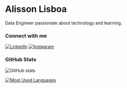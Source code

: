 <h1>
    <span>Alisson Lisboa</span>
</h1>

<p align="justify">
    Data Engineer passionate about technology and learning. <br>
</p>

### Connect with me

[![LinkedIn](https://img.shields.io/badge/-LinkedIn-000?style=for-the-badge&logo=linkedin&logoColor=11569C&color:FFF)](https://www.linkedin.com/in/alissonlisboa/)
[![Instagram](https://img.shields.io/badge/-Instagram-000?style=for-the-badge&logo=instagram&logoColor=11569C&color:FFF)](https://www.instagram.com/alisson_lisb/)

### GitHub Stats

![GitHub stats](https://github-readme-stats-git-masterrstaa-rickstaa.vercel.app/api?username=alissonlisboa&hide_title=true&show_icons=true&include_all_commits=false&count_private=true&line_height=25&hide=issues&bg_color=000&title_color=11569C&text_color=FFF&border_radius=3&border_color=36123c&icon_color=11569C&theme=jolly)

[![Most Used Languages](https://github-readme-stats-git-masterrstaa-rickstaa.vercel.app/api/top-langs/?username=alissonlisboa&line_height=10&card_width=290&layout=compact&hide_title=false&count_private=true&langs_count=5&show_icons=true&title_color=FFF&hide=html,css,scss&bg_color=000&text_color=8B8B8B&border_radius=3&border_color=561760&count_private=true)](https://github.com/alissonlisboa/github-readme-stats)
